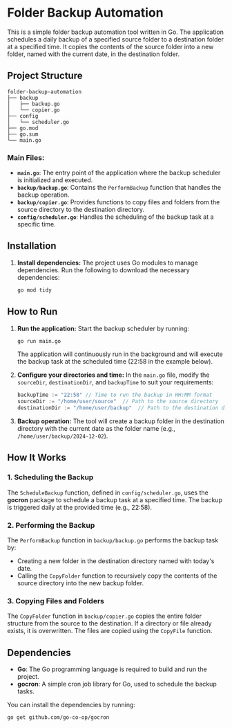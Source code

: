 # Folder Backup Automation

This is a simple folder backup automation tool written in Go. The application schedules a daily backup of a specified source folder to a destination folder at a specified time. It copies the contents of the source folder into a new folder, named with the current date, in the destination folder.

## Project Structure

```
folder-backup-automation
├── backup
│   ├── backup.go
│   └── copier.go
├── config
│   └── scheduler.go
├── go.mod
├── go.sum
└── main.go
```

### **Main Files:**
- **`main.go`**: The entry point of the application where the backup scheduler is initialized and executed.
- **`backup/backup.go`**: Contains the `PerformBackup` function that handles the backup operation.
- **`backup/copier.go`**: Provides functions to copy files and folders from the source directory to the destination directory.
- **`config/scheduler.go`**: Handles the scheduling of the backup task at a specific time.

## Installation

1. **Install dependencies:**
   The project uses Go modules to manage dependencies. Run the following to download the necessary dependencies:
   ```bash
   go mod tidy
   ```

## How to Run

1. **Run the application:**
   Start the backup scheduler by running:
   ```bash
   go run main.go
   ```

   The application will continuously run in the background and will execute the backup task at the scheduled time (22:58 in the example below).

2. **Configure your directories and time:**
   In the `main.go` file, modify the `sourceDir`, `destinationDir`, and `backupTime` to suit your requirements:
   ```go
   backupTime := "22:58" // Time to run the backup in HH:MM format
   sourceDir := "/home/user/source"  // Path to the source directory
   destinationDir := "/home/user/backup"  // Path to the destination directory
   ```

3. **Backup operation:**
   The tool will create a backup folder in the destination directory with the current date as the folder name (e.g., `/home/user/backup/2024-12-02`).

## How It Works

### **1. Scheduling the Backup**
The `ScheduleBackup` function, defined in `config/scheduler.go`, uses the **gocron** package to schedule a backup task at a specified time. The backup is triggered daily at the provided time (e.g., 22:58).

### **2. Performing the Backup**
The `PerformBackup` function in `backup/backup.go` performs the backup task by:
- Creating a new folder in the destination directory named with today's date.
- Calling the `CopyFolder` function to recursively copy the contents of the source directory into the new backup folder.

### **3. Copying Files and Folders**
The `CopyFolder` function in `backup/copier.go` copies the entire folder structure from the source to the destination. If a directory or file already exists, it is overwritten. The files are copied using the `CopyFile` function.

## Dependencies

- **Go**: The Go programming language is required to build and run the project.
- **gocron**: A simple cron job library for Go, used to schedule the backup tasks.
  
You can install the dependencies by running:
```bash
go get github.com/go-co-op/gocron
```

